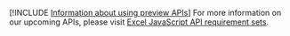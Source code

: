 [!INCLUDE [Information about using preview APIs](../includes/using-preview-apis.md)]
For more information on our upcoming APIs, please visit [Excel JavaScript API requirement sets](/javascript/api/requirement-sets/excel-preview-apis).